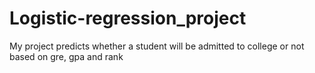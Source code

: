 # Logistic-regression_project
My project predicts whether a student will be admitted to college or not based on gre, gpa and rank
